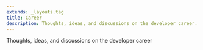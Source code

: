 ```yaml
---
extends: _layouts.tag
title: Career
description: Thoughts, ideas, and discussions on the developer career.
---
```


Thoughts, ideas, and discussions on the developer career
